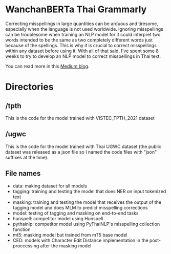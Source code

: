 # WanchanBERTa Thai Grammarly
Correcting misspellings in large quantities can be arduous and tiresome, especially when the language is not used worldwide. Ignoring misspellings can be troublesome when training an NLP model for it could interpret two words intended to be the same as two completely different words just because of the spellings. This is why it is crucial to correct misspellings within any dataset before using it. With all of that said, I've spent some 8 weeks to try to develop an  NLP model to correct misspellings in Thai text.

You can read more in this <a href="https://medium.com/@marginpankam/wanchanberta-thai-grammarly-5010671797c7" target="_blank">Medium blog</a>.

# Directories
## /tpth
This is the code for the model trained with VISTEC_TPTH_2021 dataset

## /ugwc
This is the code for the model trained with Thai UGWC dataset (the public dataset was released as a json file so I named the code files with "json" suffixes at the time).

## File names
- data: making dataset for all models
- tagging: training and testing the model that does NER on input tokenized text
- masking: training and testing the model that receives the output of the tagging model and does MLM to predict misspelling corrections
- model: testing of tagging and masking on end-to-end tasks
- hunspell: competitor model using Hunspell
- pythainlp: competitor model using PyThaiNLP's misspelling collection function
- mt5: masking model but trained from mT5 base model
- CED: models with Character Edit Distance implementation in the post-proccessing after the masking model
